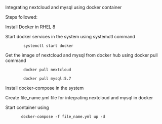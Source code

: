 Integrating nextcloud and mysql using docker container 

Steps followed:

Install Docker in RHEL 8

Start docker services in the system using systemctl command

            systemctl start docker

Get the image of nextcloud and mysql from docker hub using docker pull command

            docker pull nextcloud

            docker pull mysql:5.7

Install docker-compose in the system

Create file_name.yml file for integrating nextcloud and mysql in docker

Start container using 
      
           docker-compose -f file_name.yml up -d 
